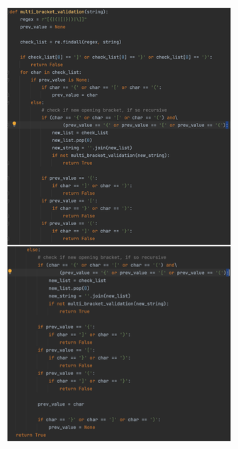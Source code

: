 ![Multi Bracket Validation Code1](multi_bracket_val_code1.png)
![Multi Bracket Validation Code2](multi_bracket_val_code2.png)

